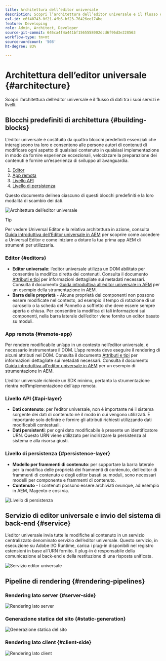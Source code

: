 ```yaml
---
title: Architettura dell’editor universale
description: Scopri l’architettura dell’editor universale e il flusso di dati tra i suoi servizi e livelli.
exl-id: e6f40743-0f21-4fb6-bf23-76426ee174be
feature: Developing
role: Admin, Architect, Developer
source-git-commit: 646ca4f4a441bf1565558002dcd6f96d3e228563
workflow-type: tm+mt
source-wordcount: '508'
ht-degree: 83%

---
```



# Architettura dell’editor universale {#architecture}

Scopri l’architettura dell’editor universale e il flusso di dati tra i suoi servizi e livelli.

## Blocchi predefiniti di architettura {#building-blocks}

L’editor universale è costituito da quattro blocchi predefiniti essenziali che interagiscono tra loro e consentono alle persone autori di contenuti di modificare ogni aspetto di qualsiasi contenuto in qualsiasi implementazione in modo da fornire esperienze eccezionali, velocizzare la preparazione dei contenuti e fornire un’esperienza di sviluppo all’avanguardia.

1. [Editor](#editors)
1. [App remota](#remote-app)
1. [Livello API](#api-layer)
1. [Livello di persistenza](#persistence-layer)

Questo documento delinea ciascuno di questi blocchi predefiniti e la loro modalità di scambio dei dati.

![Architettura dell’editor universale](assets/architecture.png)

>[!TIP]
>
>Per vedere Universal Editor e la relativa architettura in azione, consulta [Guida introduttiva dell’Editor universale in AEM](getting-started.md) per scoprire come accedere a Universal Editor e come iniziare a dotare la tua prima app AEM di strumenti per utilizzarla.

### Editor {#editors}

* **Editor universale**: l’editor universale utilizza un DOM abilitato per consentire la modifica diretta dei contenuti. Consulta il documento [Attributi e tipi](attributes-types.md) per informazioni dettagliate sui metadati necessari. Consulta il documento [Guida introduttiva all’editor universale in AEM](getting-started.md) per un esempio della strumentazione in AEM.
* **Barra delle proprietà** - Alcune proprietà dei componenti non possono essere modificate nel contesto, ad esempio il tempo di rotazione di un carosello o la scheda del Pannello a soffietto che deve essere sempre aperta o chiusa. Per consentire la modifica di tali informazioni sui componenti, nella barra laterale dell’editor viene fornito un editor basato su moduli.

### App remota {#remote-app}

Per rendere modificabile un’app in un contesto nell’editor universale, è necessario instrumentare il DOM. L’app remota deve eseguire il rendering di alcuni attributi nel DOM. Consulta il documento [Attributi e tipi](attributes-types.md) per informazioni dettagliate sui metadati necessari. Consulta il documento [Guida introduttiva all’editor universale in AEM](getting-started.md) per un esempio di strumentazione in AEM.

L’editor universale richiede un SDK minimo, pertanto la strumentazione rientra nell’implementazione dell’app remota. 

### Livello API {#api-layer}

* **Dati contenuto**: per l’editor universale, non è importante né il sistema sorgente dei dati di contenuto né il modo in cui vengono utilizzati. È importante solo definire e fornire gli attributi richiesti utilizzando dati modificabili contestuali.
* **Dati persistenti**: per ogni dato modificabile è presente un identificatore URN. Questo URN viene utilizzato per indirizzare la persistenza al sistema e alla risorsa giusti.

### Livello di persistenza {#persistence-layer}

* **Modello per frammenti di contenuto**: per supportare la barra laterale per la modifica delle proprietà dei frammenti di contenuto, dell’editor di frammenti di contenuto e degli editor basati su moduli, sono necessari modelli per componente e frammenti di contenuto.
* **Contenuto** - I contenuti possono essere archiviati ovunque, ad esempio in AEM, Magento e così via.

![Livello di persistenza](assets/persistence-layer.png)

## Servizio di editor universale e invio del sistema di back-end {#service}

L’editor universale invia tutte le modifiche al contenuto in un servizio centralizzato denominato servizio dell’editor universale. Questo servizio, in esecuzione su Adobe I/O Runtime, carica i plug-in disponibili nel registro estensioni in base all’URN fornito. Il plug-in è responsabile della comunicazione al back-end e della restituzione di una risposta unificata.

![Servizio editor universale](assets/universal-editor-service.png)

## Pipeline di rendering {#rendering-pipelines}

### Rendering lato server {#server-side}

![Rendering lato server](assets/server-side.png)

### Generazione statica del sito {#static-generation}

![Generazione statica del sito](assets/static-generation.png)

### Rendering lato client {#client-side}

![Rendering lato client](assets/client-side.png)
